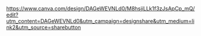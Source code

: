 https://www.canva.com/design/DAGeWEVNLd0/M8hsjiLLk1f3zJsApCp_mQ/edit?utm_content=DAGeWEVNLd0&utm_campaign=designshare&utm_medium=link2&utm_source=sharebutton
